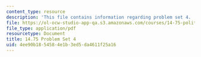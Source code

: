 ```yaml
---
content_type: resource
description: 'This file contains information regarding problem set 4.  '
file: https://ol-ocw-studio-app-qa.s3.amazonaws.com/courses/14-75-political-economy-and-economic-development-fall-2012/4ee90b1854584e1b3ed5da4611f25a16_MIT14_75F12_ProbSet4.pdf
file_type: application/pdf
resourcetype: Document
title: 14.75 Problem Set 4
uid: 4ee90b18-5458-4e1b-3ed5-da4611f25a16
---
```

